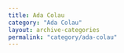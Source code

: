 ```yaml
---
title: Ada Colau
category: "Ada Colau"
layout: archive-categories
permalink: "category/ada-colau"
---
```

